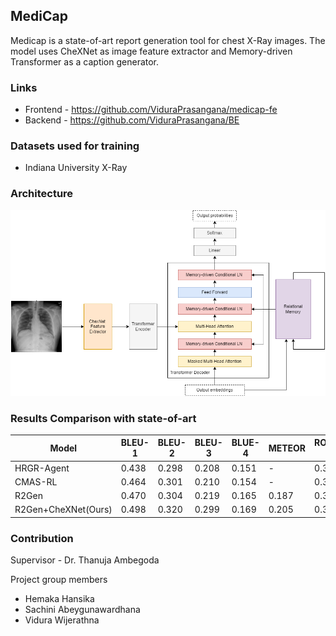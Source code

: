 ## MediCap

Medicap is a state-of-art report generation tool for chest X-Ray images. The model uses CheXNet as image feature extractor and Memory-driven Transformer as a caption generator.

### Links
- Frontend - https://github.com/ViduraPrasangana/medicap-fe
- Backend - https://github.com/ViduraPrasangana/BE

### Datasets used for training
- Indiana University X-Ray

### Architecture

![Architecture](https://github.com/ViduraPrasangana/medicap-fe/blob/gh-pages/arch.png)

### Results Comparison with state-of-art

| Model               | BLEU-1 | BLEU-2 | BLEU-3 | BLUE-4 | METEOR | ROUGE-L |
|---------------------|--------|--------|--------|--------|--------|---------|
| HRGR-Agent          | 0.438  | 0.298  | 0.208  | 0.151  | -      | 0.322   |
| CMAS-RL             | 0.464  | 0.301  | 0.210  | 0.154  | -      | 0.362   |
| R2Gen               | 0.470  | 0.304  | 0.219  | 0.165  | 0.187  | 0.371   |
| R2Gen+CheXNet(Ours) | 0.498  | 0.320  | 0.299  | 0.169  | 0.205  | 0.379   |


### Contribution
Supervisor - Dr. Thanuja Ambegoda

Project group members 
- Hemaka Hansika
- Sachini Abeygunawardhana
- Vidura Wijerathna
